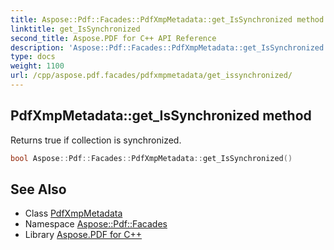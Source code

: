 ```yaml
---
title: Aspose::Pdf::Facades::PdfXmpMetadata::get_IsSynchronized method
linktitle: get_IsSynchronized
second_title: Aspose.PDF for C++ API Reference
description: 'Aspose::Pdf::Facades::PdfXmpMetadata::get_IsSynchronized method. Returns true if collection is synchronized in C++.'
type: docs
weight: 1100
url: /cpp/aspose.pdf.facades/pdfxmpmetadata/get_issynchronized/
---
```

## PdfXmpMetadata::get_IsSynchronized method


Returns true if collection is synchronized.

```cpp
bool Aspose::Pdf::Facades::PdfXmpMetadata::get_IsSynchronized()
```

## See Also

* Class [PdfXmpMetadata](../)
* Namespace [Aspose::Pdf::Facades](../../)
* Library [Aspose.PDF for C++](../../../)
